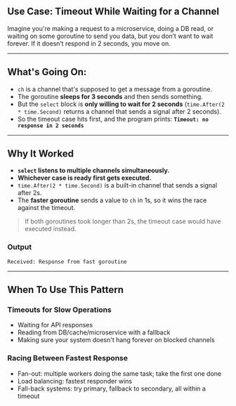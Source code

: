 ##  Use Case: Timeout While Waiting for a Channel

Imagine you're making a request to a microservice, doing a DB read, or waiting on some goroutine to send you data, but you don’t want to wait forever. If it doesn’t respond in 2 seconds, you move on.

---

##  What's Going On:

* `ch` is a channel that's supposed to get a message from a goroutine.
* The goroutine **sleeps for 3 seconds** and then sends something.
* But the `select` block is **only willing to wait for 2 seconds** (`time.After(2 * time.Second)` returns a channel that sends a signal after 2 seconds).
* So the timeout case hits first, and the program prints:
  **`Timeout: no response in 2 seconds`**

---

##  Why It Worked

* **`select` listens to multiple channels simultaneously.**
* **Whichever case is ready first gets executed.**
* `time.After(2 * time.Second)` is a built-in channel that sends a signal after 2s.
* The **faster goroutine** sends a value to `ch` in 1s, so it wins the race against the timeout.

> If both goroutines took longer than 2s, the timeout case would have executed instead.

### Output
```
Received: Response from fast goroutine
```
---

##  When To Use This Pattern

###  Timeouts for Slow Operations

* Waiting for API responses
* Reading from DB/cache/microservice with a fallback
* Making sure your system doesn't hang forever on blocked channels

###  Racing Between Fastest Response

* Fan-out: multiple workers doing the same task; take the first one done
* Load balancing: fastest responder wins
* Fall-back systems: try primary, fallback to secondary, all within a timeout
